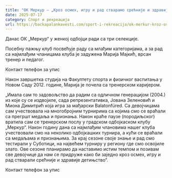 ```yaml
---
title: "ОК Меркур – „Кроз осмех, игру и рад стварамо срећније и здравије детињство“"
date: 2025-07-17
category: Спорт и рекреација
url: https://backapalankavesti.com/sport-i-rekreacija/ok-merkur-kroz-osmeh-igru-i-rad-stvaramo-srecnije-i-zdravije-detinjstvo/
---
```


Данас ОК „Меркур“ у женкој одбојци ради са три селекције.

Посебну пажњу клуб посвећује раду са млађим категоријама, а за рад са најмлађим чланицама клуба је задужена Марија Мајкић, врсан тренер и педагог.

Контакт телефон за упис

Након завршетка студија на Факултету спорта и физичког васпитања у Новом Саду 2012. године, Марија је почела са тренерском каријером.

„Имала сам то задовољство да радим са одличном генерацијом (2004.) из које су се издвојиле, сада репрезентативка, Јована Зеленовић и Миона Димитрић која игра за мађарски Balatonfüred. Са девојчицама сам учествовала на многобројним турнирима са којима смо се враћали са прегршт медаља и признања. Након краће паузе (породиљског) вратила сам се тренерском послу у градском одбојкаском клубу „Меркур“. Након годину дана са најмлађим члановима нашег клуба учествовали смо на неколико одбојкашких турнира, а кући се враћали са медаљама и признањима. За крај сезоне своје знање и рад смо тестирали у Суботици, на највећем турниру у региону где смо освојиле злато. Ове сезоне планирамо да наставимо истим темпом и позивам све девојчице да нам се придруже како би заједно кроз осмех, игру и рад стварали срећније и здравије детињство“.

Контакт телефон за упис
